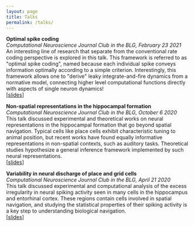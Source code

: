 ```yaml
---
layout: page
title: Talks
permalink: /talks/
---
```





**Optimal spike coding**  
*Computational Neuroscience Journal Club in the BLG, February 23 2021*  
An interesting line of research that separate from the conventional rate coding perspective is explored in this talk. This framework is referred to as "optimal spike coding", named because each individual spike conveys information optimally according to a simple criterion. Interestingly, this framework allows one to "derive" leaky integrate-and-fire dynamics from a normative model, connecting higher level computational functions directly with aspects of single neuron dynamics!  
[[slides](/docs/Journal_reading_23_02_2021.pdf)]


**Non-spatial representations in the hippocampal formation**  
*Computational Neuroscience Journal Club in the BLG, October 6 2020*  
This talk discussed experimental and theoretical works on neural representations in the hippocampal formation that go beyond spatial navigation. Typical cells like place cells exhibit characteristic tuning to animal position, but recent works have found equally informative representations in non-spatial contexts, such as auditory tasks. Theoretical studies hypothesize a general inference framework implemented by such neural representations.  
[[slides](/docs/Journal_reading_06_10_2020.pdf)]


**Variability in neural discharge of place and grid cells**  
*Computational Neuroscience Journal Club in the BLG, April 21 2020*  
This talk discussed experimental and computational analysis of the excess irregularity in neural spiking activity seen in many cells in the hippocampus and entorhinal cortex. These regions contain cells involved in spatial navigation, and studying the statistical properties of their spiking activity is a key step to understanding biological navigation.  
[[slides](/docs/Journal_reading_21_04_2020.pdf)]